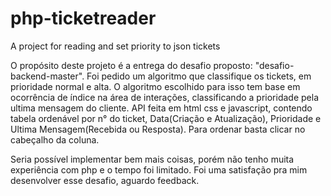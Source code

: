 # php-ticketreader
A project for reading and set priority to json tickets

O propósito deste projeto é a entrega do desafio proposto: "desafio-backend-master".
Foi pedido um algoritmo que classifique os tickets, em prioridade normal e alta.
O algoritmo escolhido para isso tem base em ocorrência de índice na área de interações, classificando a prioridade pela 
ultima mensagem do cliente.
API feita em html css e javascript, contendo tabela ordenável por n° do ticket, Data(Criação e Atualização), Prioridade e Ultima Mensagem(Recebida ou Resposta). Para ordenar basta clicar no cabeçalho da coluna.

Seria possível implementar bem mais coisas, porém não tenho muita experiência com php e o tempo foi limitado. 
Foi uma satisfação pra mim desenvolver esse desafio, aguardo feedback.
